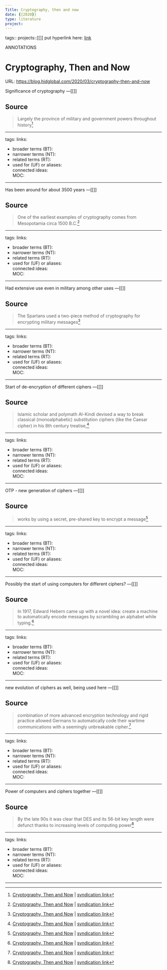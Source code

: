 ```yaml
---
Title: Cryptography, then and now
date: {{2020}}
type: literature
project:
---
```

tags::
projects::[[]]
put hyperlink here: [link](https://blog.hidglobal.com/2020/03/cryptography-then-and-now)

ANNOTATIONS
# Cryptography, Then and Now
URL: https://blog.hidglobal.com/2020/03/cryptography-then-and-now

Significance of cryptography
&mdash;[[]]

## Source 
> Largely the province of military and government powers throughout history[^1]

[^1]: [Cryptography, Then and Now](https://blog.hidglobal.com/2020/03/cryptography-then-and-now) | [syndication link](tk) 

---
tags: 
links:  
- broader terms (BT):  
- narrower terms (NT):  
- related terms (RT):  
- used for (UF) or aliases:  
connected ideas:  
MOC:  

---
Has been around for about 3500 years
&mdash;[[]]

## Source 
> One of the earliest examples of cryptography comes from Mesopotamia circa 1500 B.C.[^1]

[^1]: [Cryptography, Then and Now](https://blog.hidglobal.com/2020/03/cryptography-then-and-now) | [syndication link](tk) 

---
tags: 
links:  
- broader terms (BT):  
- narrower terms (NT):  
- related terms (RT):  
- used for (UF) or aliases:  
connected ideas:  
MOC:  

---
Had extensive use even in military among other uses
&mdash;[[]]

## Source 
> The Spartans used a two-piece method of cryptography for encrypting military messages[^1]

[^1]: [Cryptography, Then and Now](https://blog.hidglobal.com/2020/03/cryptography-then-and-now) | [syndication link](tk) 

---
tags: 
links:  
- broader terms (BT):  
- narrower terms (NT):  
- related terms (RT):  
- used for (UF) or aliases:  
connected ideas:  
MOC:  

---
Start of de-encryption of different ciphers
&mdash;[[]]

## Source 
> Islamic scholar and polymath Al-Kindi devised a way to break classical (monoalphabetic) substitution ciphers (like the Caesar cipher) in his 8th century treatise,[^1]

[^1]: [Cryptography, Then and Now](https://blog.hidglobal.com/2020/03/cryptography-then-and-now) | [syndication link](tk) 

---
tags: 
links:  
- broader terms (BT):  
- narrower terms (NT):  
- related terms (RT):  
- used for (UF) or aliases:  
connected ideas:  
MOC:  

---
OTP - new generation of ciphers
&mdash;[[]]

## Source 
> works by using a secret, pre-shared key to encrypt a message[^1]

[^1]: [Cryptography, Then and Now](https://blog.hidglobal.com/2020/03/cryptography-then-and-now) | [syndication link](tk) 

---
tags: 
links:  
- broader terms (BT):  
- narrower terms (NT):  
- related terms (RT):  
- used for (UF) or aliases:  
connected ideas:  
MOC:  

---
Possibly the start of using computers for different ciphers?
&mdash;[[]]

## Source 
> In 1917, Edward Hebern came up with a novel idea: create a machine to automatically encode messages by scrambling an alphabet while typing.[^1]

[^1]: [Cryptography, Then and Now](https://blog.hidglobal.com/2020/03/cryptography-then-and-now) | [syndication link](tk) 

---
tags: 
links:  
- broader terms (BT):  
- narrower terms (NT):  
- related terms (RT):  
- used for (UF) or aliases:  
connected ideas:  
MOC:  

---
new evolution of ciphers as well, being used here
&mdash;[[]]

## Source 
> combination of more advanced encryption technology and rigid practice allowed Germans to automatically code their wartime communications with a seemingly unbreakable cipher.[^1]

[^1]: [Cryptography, Then and Now](https://blog.hidglobal.com/2020/03/cryptography-then-and-now) | [syndication link](tk) 

---
tags: 
links:  
- broader terms (BT):  
- narrower terms (NT):  
- related terms (RT):  
- used for (UF) or aliases:  
connected ideas:  
MOC:  

---
Power of computers and ciphers together
&mdash;[[]]

## Source 
> By the late 90s it was clear that DES and its 56-bit key length were defunct thanks to increasing levels of computing power[^1]

[^1]: [Cryptography, Then and Now](https://blog.hidglobal.com/2020/03/cryptography-then-and-now) | [syndication link](tk) 

---
tags: 
links:  
- broader terms (BT):  
- narrower terms (NT):  
- related terms (RT):  
- used for (UF) or aliases:  
connected ideas:  
MOC:  

---
